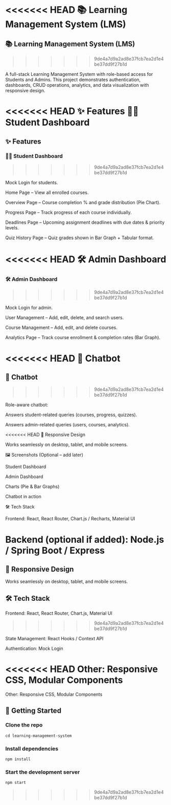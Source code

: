 <<<<<<< HEAD
📚 Learning Management System (LMS)
=======
## 📚 Learning Management System (LMS)
>>>>>>> 9de4a7d9a2ad8e37fcb7ea2d1e4be37dd9f27b1d

A full-stack Learning Management System with role-based access for Students and Admins.
This project demonstrates authentication, dashboards, CRUD operations, analytics, and data visualization with responsive design.

<<<<<<< HEAD
✨ Features
👨‍🎓 Student Dashboard
=======
## ✨ Features
### 👨‍🎓 Student Dashboard
>>>>>>> 9de4a7d9a2ad8e37fcb7ea2d1e4be37dd9f27b1d

Mock Login for students.

Home Page – View all enrolled courses.

Overview Page – Course completion % and grade distribution (Pie Chart).

Progress Page – Track progress of each course individually.

Deadlines Page – Upcoming assignment deadlines with due dates & priority levels.

Quiz History Page – Quiz grades shown in Bar Graph + Tabular format.

<<<<<<< HEAD
🛠️ Admin Dashboard
=======
### 🛠️ Admin Dashboard
>>>>>>> 9de4a7d9a2ad8e37fcb7ea2d1e4be37dd9f27b1d

Mock Login for admin.

User Management – Add, edit, delete, and search users.

Course Management – Add, edit, and delete courses.

Analytics Page – Track course enrollment & completion rates (Bar Graph).

<<<<<<< HEAD
💬 Chatbot
=======
## 💬 Chatbot
>>>>>>> 9de4a7d9a2ad8e37fcb7ea2d1e4be37dd9f27b1d

Role-aware chatbot:

Answers student-related queries (courses, progress, quizzes).

Answers admin-related queries (users, courses, analytics).

<<<<<<< HEAD
📱 Responsive Design

Works seamlessly on desktop, tablet, and mobile screens.

🖼️ Screenshots (Optional – add later)

Student Dashboard

Admin Dashboard

Charts (Pie & Bar Graphs)

Chatbot in action

🛠️ Tech Stack

Frontend: React, React Router, Chart.js / Recharts, Material UI

Backend (optional if added): Node.js / Spring Boot / Express
=======
## 📱 Responsive Design

Works seamlessly on desktop, tablet, and mobile screens.

## 🛠️ Tech Stack

Frontend: React, React Router, Chart.js, Material UI
>>>>>>> 9de4a7d9a2ad8e37fcb7ea2d1e4be37dd9f27b1d

State Management: React Hooks / Context API

Authentication: Mock Login

<<<<<<< HEAD
Other: Responsive CSS, Modular Components
=======
Other: Responsive CSS, Modular Components

## 🚀 Getting Started

### Clone the repo

```git clone https://github.com/your-username/learning-management-system.git
cd learning-management-system
```


### Install dependencies
```
npm install
```
### Start the development server
```
npm start
```
>>>>>>> 9de4a7d9a2ad8e37fcb7ea2d1e4be37dd9f27b1d
